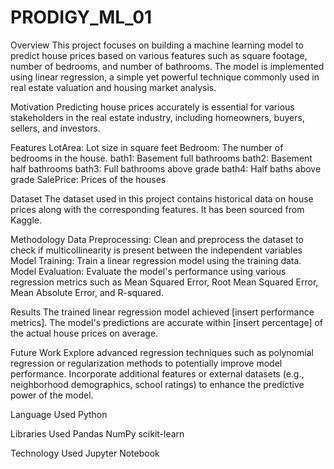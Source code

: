 # PRODIGY_ML_01

Overview
This project focuses on building a machine learning model to predict house prices based on various features such as square footage, number of bedrooms, and number of bathrooms. The model is implemented using linear regression, a simple yet powerful technique commonly used in real estate valuation and housing market analysis.

Motivation
Predicting house prices accurately is essential for various stakeholders in the real estate industry, including homeowners, buyers, sellers, and investors.

Features
LotArea: Lot size in square feet
Bedroom: The number of bedrooms in the house.
bath1: Basement full bathrooms
bath2: Basement half bathrooms
bath3: Full bathrooms above grade
bath4: Half baths above grade
SalePrice: Prices of the houses

Dataset
The dataset used in this project contains historical data on house prices along with the corresponding features. It has been sourced from Kaggle.

Methodology
Data Preprocessing: Clean and preprocess the dataset to check if multicollinearity is present between the independent variables
Model Training: Train a linear regression model using the training data.
Model Evaluation: Evaluate the model's performance using various regression metrics such as Mean Squared Error, Root Mean Squared Error, Mean Absolute Error, and R-squared.

Results
The trained linear regression model achieved [insert performance metrics].
The model's predictions are accurate within [insert percentage] of the actual house prices on average.

Future Work
Explore advanced regression techniques such as polynomial regression or regularization methods to potentially improve model performance.
Incorporate additional features or external datasets (e.g., neighborhood demographics, school ratings) to enhance the predictive power of the model.

Language Used
Python

Libraries Used
Pandas
NumPy
scikit-learn

Technology Used
Jupyter Notebook
